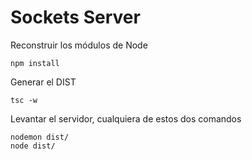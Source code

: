 # Sockets Server

Reconstruir los módulos de Node
```
npm install
```

Generar el DIST
```
tsc -w
```

Levantar el servidor, cualquiera de estos dos comandos
```
nodemon dist/
node dist/
```